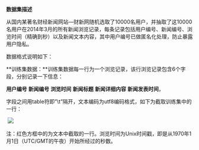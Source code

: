**数据集描述**

从国内某著名财经新闻网站—财新网随机选取了10000名用户，并抽取了这10000名用户在2014年3月的所有新闻浏览记录，每条记录包括用户编号、新闻编号、浏览时间（精确到秒）以及新闻文本内容，其中用户编号已做匿名化处理，防止暴露用户隐私。

数据格式说明如下：

**训练集数据：**训练集数据每一行为一个浏览记录，该行浏览记录包含6个字段，分别记录一下信息：

**用户编号**	     **新闻编号**  	**浏览时间**	   **新闻标题**	**新闻详细内容**	**新闻发表时间**，

字段之间用table符即”\t”隔开，文本编码为utf8编码格式，如下为截取训练集中的一行：

​	![](https://ws2.sinaimg.cn/large/006tNbRwly1fxp50f1fpjj30bj00nmx7.jpg)

​	注：红色方框中的为文本中截取的一行。浏览时间为Unix时间戳，即是从1970年1月1日（UTC/GMT的午夜）开始所经过的秒数。